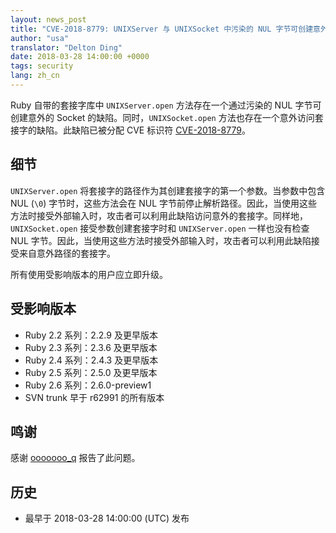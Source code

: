 ```yaml
---
layout: news_post
title: "CVE-2018-8779: UNIXServer 与 UNIXSocket 中污染的 NUL 字节可创建意外的 Socket"
author: "usa"
translator: "Delton Ding"
date: 2018-03-28 14:00:00 +0000
tags: security
lang: zh_cn
---
```


Ruby 自带的套接字库中 `UNIXServer.open` 方法存在一个通过污染的 NUL 字节可创建意外的 Socket 的缺陷。同时，`UNIXSocket.open` 方法也存在一个意外访问套接字的缺陷。此缺陷已被分配 CVE 标识符 [CVE-2018-8779](http://cve.mitre.org/cgi-bin/cvename.cgi?name=CVE-2018-8779)。

## 细节

`UNIXServer.open` 将套接字的路径作为其创建套接字的第一个参数。当参数中包含 NUL (`\0`) 字节时，这些方法会在 NUL 字节前停止解析路径。因此，当使用这些方法时接受外部输入时，攻击者可以利用此缺陷访问意外的套接字。同样地，`UNIXSocket.open` 接受参数创建套接字时和 `UNIXServer.open` 一样也没有检查 NUL 字节。因此，当使用这些方法时接受外部输入时，攻击者可以利用此缺陷接受来自意外路径的套接字。

所有使用受影响版本的用户应立即升级。

## 受影响版本

* Ruby 2.2 系列：2.2.9 及更早版本
* Ruby 2.3 系列：2.3.6 及更早版本
* Ruby 2.4 系列：2.4.3 及更早版本
* Ruby 2.5 系列：2.5.0 及更早版本
* Ruby 2.6 系列：2.6.0-preview1
* SVN trunk 早于 r62991 的所有版本

## 鸣谢

感谢 [ooooooo_q](https://hackerone.com/ooooooo_q) 报告了此问题。

## 历史

* 最早于 2018-03-28 14:00:00 (UTC) 发布
